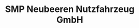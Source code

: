 ---
title: "SMP Neubeeren Nutzfahrzeug GmbH"
url: /grossbeeren/smp-neubeeren-nutzfahrzeug-gmbh/
shop: Autowerkstatt
---